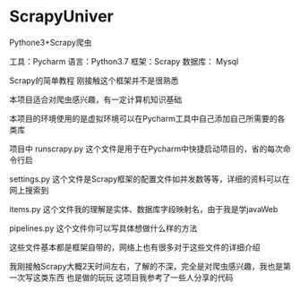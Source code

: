 # ScrapyUniver
Pythone3+Scrapy爬虫

工具：Pycharm
语言：Python3.7
框架：Scrapy
数据库： Mysql


Scrapy的简单教程 刚接触这个框架并不是很熟悉

本项目适合对爬虫感兴趣，有一定计算机知识基础

本项目的环境使用的是虚拟环境可以在Pycharm工具中自己添加自己所需要的各类库


项目中 runscrapy.py 这个文件是用于在Pycharm中快捷启动项目的，省的每次命令行启

settings.py 这个文件是Scrapy框架的配置文件如并发数等等，详细的资料可以在网上搜索到

items.py 这个文件我的理解是实体、数据库字段映射名，由于我是学javaWeb

pipelines.py 这个文件你可以写具体想做什么样的方法

这些文件基本都是框架自带的，网络上也有很多对于这些文件的详细介绍


我刚接触Scrapy大概2天时间左右，了解的不深，完全是对爬虫感兴趣，我也是第一次写这类东西
也是做的玩玩
这项目我参考了一些人分享的代码
